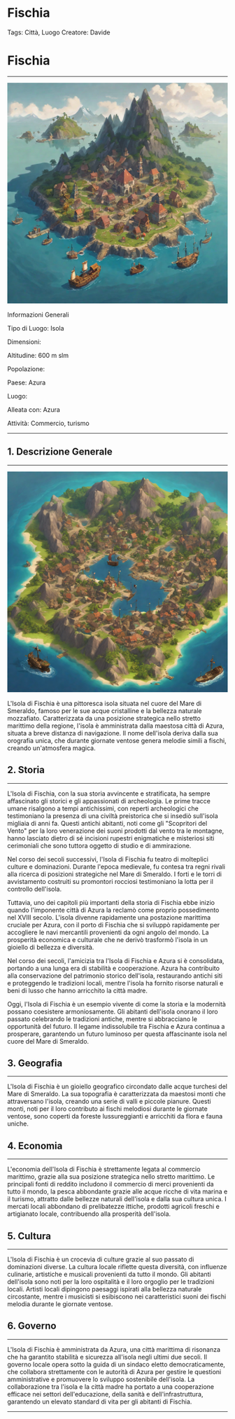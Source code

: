 # Fischia

Tags: Città, Luogo
Creatore: Davide

# Fischia

---

![a-small-island-with-a-town-in-it-it-has-a-port-with-several-mercantile-and-pirate-ships-the-island-346716834.png](Fischia%20dab4198b0224463fb3718810405ed728/a-small-island-with-a-town-in-it-it-has-a-port-with-several-mercantile-and-pirate-ships-the-island-346716834.png)

Informazioni Generali

Tipo di Luogo: Isola

Dimensioni:

Altitudine: 600 m slm

Popolazione:

Paese: Azura

Luogo:

Alleata con: Azura

Attività: Commercio, turismo

---

## 1. Descrizione Generale

---

![a-small-island-with-a-town-in-it-it-has-a-port-with-several-mercantile-and-pirate-ships-the-island-744785231.png](Fischia%20dab4198b0224463fb3718810405ed728/a-small-island-with-a-town-in-it-it-has-a-port-with-several-mercantile-and-pirate-ships-the-island-744785231.png)

L'Isola di Fischia è una pittoresca isola situata nel cuore del Mare di Smeraldo, famoso per le sue acque cristalline e la bellezza naturale mozzafiato. Caratterizzata da una posizione strategica nello stretto marittimo della regione, l'isola è amministrata dalla maestosa città di Azura, situata a breve distanza di navigazione. Il nome dell'isola deriva dalla sua orografia unica, che durante giornate ventose genera melodie simili a fischi, creando un'atmosfera magica.

## 2. Storia

---

L'Isola di Fischia, con la sua storia avvincente e stratificata, ha sempre affascinato gli storici e gli appassionati di archeologia. Le prime tracce umane risalgono a tempi antichissimi, con reperti archeologici che testimoniano la presenza di una civiltà preistorica che si insediò sull'isola migliaia di anni fa. Questi antichi abitanti, noti come gli "Scopritori del Vento" per la loro venerazione dei suoni prodotti dal vento tra le montagne, hanno lasciato dietro di sé incisioni rupestri enigmatiche e misteriosi siti cerimoniali che sono tuttora oggetto di studio e di ammirazione.

Nel corso dei secoli successivi, l'Isola di Fischia fu teatro di molteplici culture e dominazioni. Durante l'epoca medievale, fu contesa tra regni rivali alla ricerca di posizioni strategiche nel Mare di Smeraldo. I forti e le torri di avvistamento costruiti su promontori rocciosi testimoniano la lotta per il controllo dell'isola.

Tuttavia, uno dei capitoli più importanti della storia di Fischia ebbe inizio quando l'imponente città di Azura la reclamò come proprio possedimento nel XVIII secolo. L'isola divenne rapidamente una postazione marittima cruciale per Azura, con il porto di Fischia che si sviluppò rapidamente per accogliere le navi mercantili provenienti da ogni angolo del mondo. La prosperità economica e culturale che ne derivò trasformò l'isola in un gioiello di bellezza e diversità.

Nel corso dei secoli, l'amicizia tra l'Isola di Fischia e Azura si è consolidata, portando a una lunga era di stabilità e cooperazione. Azura ha contribuito alla conservazione del patrimonio storico dell'isola, restaurando antichi siti e proteggendo le tradizioni locali, mentre l'isola ha fornito risorse naturali e beni di lusso che hanno arricchito la città madre.

Oggi, l'Isola di Fischia è un esempio vivente di come la storia e la modernità possano coesistere armoniosamente. Gli abitanti dell'isola onorano il loro passato celebrando le tradizioni antiche, mentre si abbracciano le opportunità del futuro. Il legame indissolubile tra Fischia e Azura continua a prosperare, garantendo un futuro luminoso per questa affascinante isola nel cuore del Mare di Smeraldo.

## 3. Geografia

---

L'Isola di Fischia è un gioiello geografico circondato dalle acque turchesi del Mare di Smeraldo. La sua topografia è caratterizzata da maestosi monti che attraversano l'isola, creando una serie di valli e piccole pianure. Questi monti, noti per il loro contributo ai fischi melodiosi durante le giornate ventose, sono coperti da foreste lussureggianti e arricchiti da flora e fauna uniche.

## 4. Economia

---

L'economia dell'Isola di Fischia è strettamente legata al commercio marittimo, grazie alla sua posizione strategica nello stretto marittimo. Le principali fonti di reddito includono il commercio di merci provenienti da tutto il mondo, la pesca abbondante grazie alle acque ricche di vita marina e il turismo, attratto dalle bellezze naturali dell'isola e dalla sua cultura unica. I mercati locali abbondano di prelibatezze ittiche, prodotti agricoli freschi e artigianato locale, contribuendo alla prosperità dell'isola.

## 5. Cultura

---

L'Isola di Fischia è un crocevia di culture grazie al suo passato di dominazioni diverse. La cultura locale riflette questa diversità, con influenze culinarie, artistiche e musicali provenienti da tutto il mondo. Gli abitanti dell'isola sono noti per la loro ospitalità e il loro orgoglio per le tradizioni locali. Artisti locali dipingono paesaggi ispirati alla bellezza naturale circostante, mentre i musicisti si esibiscono nei caratteristici suoni dei fischi melodia durante le giornate ventose.

## 6. Governo

---

L'Isola di Fischia è amministrata da Azura, una città marittima di risonanza che ha garantito stabilità e sicurezza all'isola negli ultimi due secoli. Il governo locale opera sotto la guida di un sindaco eletto democraticamente, che collabora strettamente con le autorità di Azura per gestire le questioni amministrative e promuovere lo sviluppo sostenibile dell'isola. La collaborazione tra l'isola e la città madre ha portato a una cooperazione efficace nei settori dell'educazione, della sanità e dell'infrastruttura, garantendo un elevato standard di vita per gli abitanti di Fischia.

---